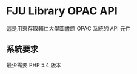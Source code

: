 FJU Library OPAC API
==================================

這是用來存取輔仁大學圖書館 OPAC 系統的 API 元件

系統要求
-------------------
最少需要 PHP 5.4 版本

